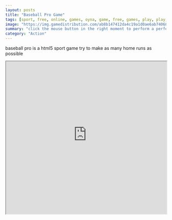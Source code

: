 ```yaml
---
layout: posts
title: "Baseball Pro Game"
tags: [sport, free, online, games, oyna, game, free, games, play, play, games]
image: "https://img.gamedistribution.com/ab8b147412da4c19a1d0ae6ab740682a.jpg"
summary: "click the mouse button in the right moment to perform a perfect strike  free online games oyna game free games play play games"
category: "Action"
---
```


baseball pro is a html5 sport game try to make as many home runs as possible

<iframe width="100%" height="480px;" src="https://html5.gamedistribution.com/ab8b147412da4c19a1d0ae6ab740682a/"></iframe>